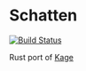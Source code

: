 # Schatten

[![Build Status](https://travis-ci.org/mzumi/schatten.svg?branch=master)](https://travis-ci.org/mzumi/schatten)

Rust port of [Kage](https://github.com/cookpad/kage)
